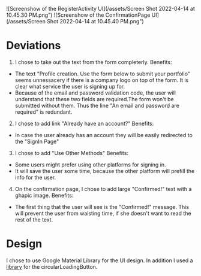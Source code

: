 ![Screenshow of the RegisterActivity UI](/assets/Screen Shot 2022-04-14 at 10.45.30 PM.png")
![Screenshow of the ConfirmationPage UI](/assets/Screen Shot 2022-04-14 at 10.45.40 PM.png")
# Deviations
1. I chose to take out the text from the form completerly.
  Benefits:
  - The text "Profile creation. Use the form below to submit your portfolio" seems unnessacery if there is a company logo on top of the form. It is clear what service the user is signing up for.
  - Because of the email and password validation code, the user will understand that these two fields are required.The form won't be submitted without them. Thus the line "An email and password are required" is redundant.
2. I chose to add link "Already have an account?"
  Benefits:
  - In case the user already has an account they will be easily redirected to the "SignIn Page"
3. I chose to add "Use Other Methods"
  Benefits:
  - Some users might prefer using other platforms for signing in.
  - It will save the user some time, because the other platform will prefill the info for the user.
4. On the confirmation page, I chose to add large "Confirmed!" text with a ghapic image.
  Benefits:
  - The first thing that the user will see is the "Confirmed!" message. This will prevent the user from waisting time, if she doesn't want to read the rest of the text.
# Design 
I chose to use Google Material Library for the UI design. In addition I used a [library](https://github.com/FarhamHosseini/LoadingButton) for the circularLoadingButton.
